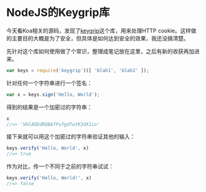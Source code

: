 # NodeJS的Keygrip库



今天看Koa相关的源码，发现了[keygrip][keygrip-github]这个库，用来处理HTTP cookie。这样做的主要目的大概是为了安全，但具体是如何达到安全的效果，我还没搞清楚。

先针对这个库如何使用做了个常识，整理成笔记放在这里，之后有新的收获再加进来。

```js
var keys = require('keygrip')([ 'blah1', 'blah2' ]);
```

针对任何一个字符串进行一个签名：
```js
var x = keys.sign('Hello, World');
```

得到的结果是一个加密过的字符串：
```js
x
//=> 'VHlAODdRQBAfPufgdTwtK3dX1io'
```

接下来就可以用这个加密过的字符串验证其他的输入：
```js
keys.verify('Hello, World', x)
//=> true
```

作为对比，传一个不同于之前的字符串试试：
```js
keys.verify('Hello, World!', x)
//=> false
```

[keygrip-github]: https://github.com/crypto-utils/keygrip
